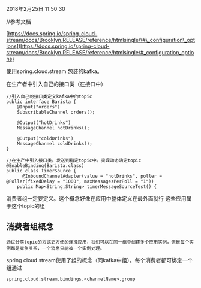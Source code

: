 2018年2月25日 11:50:30

//参考文档

[https://docs.spring.io/spring-cloud-stream/docs/Brooklyn.RELEASE/reference/htmlsingle/\#\_configuration\_options](https://docs.spring.io/spring-cloud-stream/docs/Brooklyn.RELEASE/reference/htmlsingle/#_configuration_options)

使用spring.cloud.stream 包装的kafka。

在生产者中引入自己的接口类（在接口中）

```
//引入自己的接口类定义kafka中的topic
public interface Barista {
    @Input("orders")
    SubscribableChannel orders();

    @Output("hotDrinks")
    MessageChannel hotDrinks();

    @Output("coldDrinks")
    MessageChannel coldDrinks();
}
```

```
//在生产中引入接口类。发送到指定topic中。实现动态确定topic
@EnableBinding(Barista.class)
public class TimerSource {
      @InboundChannelAdapter(value = "hotDrinks", poller = @Poller(fixedDelay = "1000", maxMessagesPerPoll = "1"))
    public Map<String,String> timerMessageSourceTest() {
```

消费者组一定要定义。这个概念好像在应用中整体定义在最外面就行 这些应用属于这个topic的组

## 消费者组概念

    通过分享topic的方式更方便的连接应用，我们可以在同一组中创建多个应用实例，但是每个实例都是竞争关系，一个消息只能被一个实例处理。



   spring cloud stream使用了组的概念（同kafka中组）。每个消费者都可绑定一个组通过

```
spring.cloud.stream.bindings.<channelName>.group
```

### 



